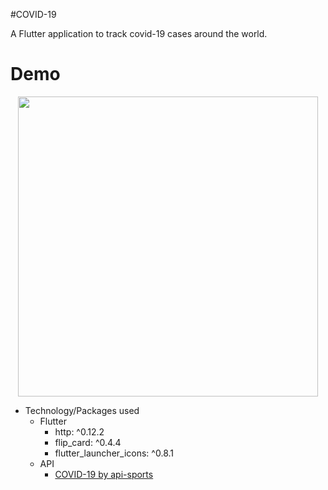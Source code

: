 #COVID-19

A Flutter application to track covid-19 cases around the world.

# Demo
<p align='center'>
<img height="480px" src="https://github.com/Raneem-Khafagy/Covid-19-FlutterApp-/blob/main/assets/video/covid-19.mp4">
</p>

* Technology/Packages used 
  * Flutter
      * http: ^0.12.2
      * flip_card: ^0.4.4
      * flutter_launcher_icons: ^0.8.1
  * API
      * [COVID-19 by api-sports](https://rapidapi.com/api-sports/api/covid-193)
  
  
  
  


  
